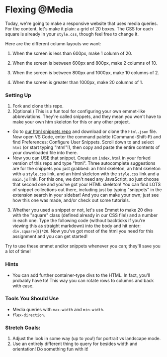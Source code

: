 # Flexing @Media

Today, we're going to make a responsive website that uses media queries. For the content, let's make it plain: a grid of 20 boxes. The CSS for each square is already in your `style.css`, though feel free to change it.

Here are the different column layouts we want:

1. When the screen is less than 600px, make 1 column of 20.

2. When the screen is between 600px and 800px, make 2 columns of 10.

3. When the screen is between 800px and 1000px, make 10 columns of 2.

4. When the screen is greater than 1000px, make 20 columns of 1.


### Setting Up

1. Fork and clone this repo.
2. (Optional.) This is a fun tool for configuring your own emmet-like abbreviations. They're called snippets, and they mean you won't have to make your own htm skeleton for this or any other project.
  * Go to [our html snippets repo](https://github.com/ci-wdi-900/html-snippets) and download or clone the `html.json` file. Now open VS Code, enter the command palette (Command-Shift-P) and find Preferences: Configure User Snippets. Scroll down to and select `html` (or start typing "html"!), then copy and paste the entire contents of your downloaded file into there.
* Now you can USE that snippet. Create an `index.html` in your forked version of this repo and type "html". Three autocomplete suggestions are for the snippets you just grabbed: an html skeleton, an html skeleton with a `style.css` link, and an html skeleton with the `style.css` link and a `main.js` link. For this one, we don't need any JavaScript, so just choose that second one and you've got your HTML skeleton! You can find LOTS of snippet collections out there, including just by typing "snippets" in the extension search in your sidebar! And you can make your own; just see how this one was made, and/or check out some tutorials.
3. Whether you used a snippet or not, let's use Emmet to make 20 divs with the "square" class (defined already in our CSS file!) and a number in each one. Type the following code (without backticks if you're viewing this as straight markdown) into the body and hit enter: `div.square{$}*20`. Now you've got most of the html you need for this assignment and you can get started!

Try to use these emmet and/or snippets whenever you can; they'll save you a lot of time!


### Hints

* You can add further container-type divs to the HTML. In fact, you'll probably have to! This way you can rotate rows to columns and back with ease.


### Tools You Should Use

* Media queries with `max-width` and `min-width`.
* `flex-direction`.


### Stretch Goals:

1. Adjust the look in some way (up to you!) for portrait vs landscape mode.
2. Use an entirely different thing to query for besides width and orientation! Do something fun with it!
